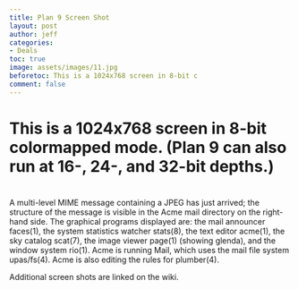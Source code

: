 ```yaml
---
title: Plan 9 Screen Shot
layout: post
author: jeff
categories:
- Deals
toc: true
image: assets/images/11.jpg
beforetoc: This is a 1024x768 screen in 8-bit c
comment: false
---
```


# This is a 1024x768 screen in 8-bit colormapped mode. (Plan 9 can also run at 16-, 24-, and 32-bit depths.)
# 
A multi-level MIME message containing a JPEG has just arrived; the structure of the message is visible in the Acme mail directory on the right-hand side. The graphical programs displayed are: the mail announcer faces(1), the system statistics watcher stats(8), the text editor acme(1), the sky catalog scat(7), the image viewer page(1) (showing glenda), and the window system rio(1). Acme is running Mail, which uses the mail file system upas/fs(4). Acme is also editing the rules for plumber(4).

Additional screen shots are linked on the wiki.

